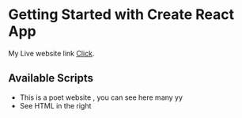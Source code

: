 # Getting Started with Create React App

My Live website link [Click](https://dillinger.io).

## Available Scripts

- This is a poet website , you can see here many yy
- See HTML in the right

